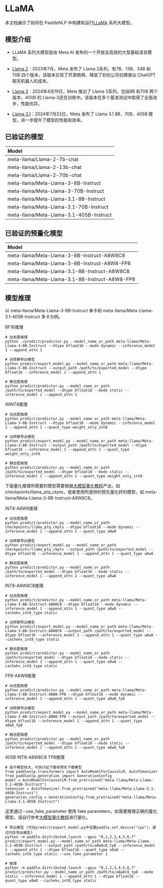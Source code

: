 # LLaMA

本文档展示了如何在 PaddleNLP 中构建和运行[LLaMA](https://llama.meta.com/) 系列大模型。

## 模型介绍

* LLaMA 系列大模型是由 Meta AI 发布的一个开放且高效的大型基础语言模型。

* [Llama 2](https://llama.meta.com/llama2/)：2023年7月，Meta 发布了 Llama 2系列，有7B、13B、34B 和70B 四个版本。该版本实现了开源商用，降低了初创公司创建类似 ChatGPT 聊天机器人的成本。

* [Llama 3](https://llama.meta.com/)：2024年4月19日，Meta 推出了 Llama 3系列，包括8B 和70B 两个版本，400B 的 Llama-3还在训练中。该版本在多个基准测试中取得了全面进步，性能优异。

* [Llama 3.1](https://llama.meta.com/)：2024年7月23日，Meta 发布了 Llama 3.1 8B、70B、405B 模型，进一步提升了模型的性能和效率。

## 已验证的模型

|Model|
|:-|
|meta-llama/Llama-2-7b-chat|
|meta-llama/Llama-2-13b-chat|
|meta-llama/Llama-2-70b-chat|
|meta-llama/Meta-Llama-3-8B-Instruct|
|meta-llama/Meta-Llama-3-70B-Instruct|
|meta-llama/Meta-Llama-3.1-8B-Instruct|
|meta-llama/Meta-Llama-3.1-70B-Instruct|
|meta-llama/Meta-Llama-3.1-405B-Instruct|

## 已验证的预量化模型

|Model|
|:-|
|meta-llama/Meta-Llama-3-8B-Instruct-A8W8C8|
|meta-llama/Meta-Llama-3-8B-Instruct-A8W8-FP8|
|meta-llama/Meta-Llama-3.1-8B-Instruct-A8W8C8|
|meta-llama/Meta-Llama-3.1-8B-Instruct-A8W8-FP8|


## 模型推理

以 meta-llama/Meta-Llama-3-8B-Instruct 单卡和 meta-llama/Meta-Llama-3.1-405B-Instruct 多卡为例。

BF16推理

```shell
# 动态图推理
python ./predict/predictor.py --model_name_or_path meta-llama/Meta-Llama-3-8B-Instruct --dtype bfloat16 --mode dynamic --inference_model 1 --append_attn 1

# 动转静导出模型
python predict/export_model.py --model_name_or_path meta-llama/Meta-Llama-3-8B-Instruct --output_path /path/to/exported_model --dtype bfloat16 --inference_model 1 --append_attn 1

# 静态图推理
python predict/predictor.py --model_name_or_path /path/to/exported_model --dtype bfloat16 --mode static --inference_model 1 --append_attn 1

```

WINT8推理

```shell
# 动态图推理
python predict/predictor.py --model_name_or_path meta-llama/Meta-Llama-3-8B-Instruct --dtype bfloat16 --mode dynamic --inference_model 1 --append_attn 1 --quant_type weight_only_int8

# 动转静导出模型
python predict/export_model.py --model_name_or_path meta-llama/Meta-Llama-3-8B-Instruct --output_path /path/to/exported_model --dtype bfloat16 --inference_model 1 --append_attn 1 --quant_type weight_only_int8

# 静态图推理
python predict/predictor.py --model_name_or_path /path/to/exported_model --dtype bfloat16 --mode static --inference_model 1 --append_attn 1 --quant_type weight_only_int8
```

下面量化推理所需要的模型需要根据[大模型量化教程](../quantization.md)产出，如 checkpoints/llama_ptq_ckpts，或者使用所提供的预先量化好的模型，如 meta-llama/Meta-Llama-3-8B-Instruct-A8W8C8。

INT8-A8W8推理

```shell
# 动态图推理
python predict/predictor.py --model_name_or_path checkpoints/llama_ptq_ckpts --dtype bfloat16 --mode dynamic --inference_model 1 --append_attn 1 --quant_type a8w8

# 动转静导出模型
python predict/export_model.py --model_name_or_path checkpoints/llama_ptq_ckpts --output_path /path/to/exported_model --dtype bfloat16 --inference_model 1 --append_attn 1 --quant_type a8w8

# 静态图推理
python predict/predictor.py --model_name_or_path /path/to/exported_model --dtype bfloat16 --mode static --inference_model 1 --append_attn 1 --quant_type a8w8
```

INT8-A8W8C8推理

```shell
# 动态图推理
python predict/predictor.py --model_name_or_path meta-llama/Meta-Llama-3-8B-Instruct-A8W8C8 --dtype bfloat16 --mode dynamic --inference_model 1 --append_attn 1 --quant_type a8w8 --cachekv_int8_type static

# 动转静导出模型
python predict/export_model.py --model_name_or_path meta-llama/Meta-Llama-3-8B-Instruct-A8W8C8 --output_path /path/to/exported_model --dtype bfloat16 --inference_model 1 --append_attn 1 --quant_type a8w8 --cachekv_int8_type static

# 静态图推理
python predict/predictor.py --model_name_or_path /path/to/exported_model --dtype bfloat16 --mode static --inference_model 1 --append_attn 1 --quant_type a8w8 --cachekv_int8_type static
```

FP8-A8W8推理
```shell
# 动态图推理
python predict/predictor.py --model_name_or_path meta-llama/Meta-Llama-3-8B-Instruct-A8W8-FP8 --dtype bfloat16 --mode dynamic --inference_model 1 --append_attn 1 --quant_type a8w8_fp8

# 动转静导出模型
python predict/export_model.py --model_name_or_path meta-llama/Meta-Llama-3-8B-Instruct-A8W8-FP8 --output_path /path/to/exported_model --dtype bfloat16 --inference_model 1 --append_attn 1 --quant_type a8w8_fp8

# 静态图推理
python predict/predictor.py --model_name_or_path /path/to/exported_model --dtype bfloat16 --mode static --inference_model 1 --append_attn 1 --quant_type a8w8_fp8
```

405B INT8-A8W8C8 TP8推理

```shell
# 由于模型较大，可执行如下脚本预先下载模型
from paddlenlp.transformers import AutoModelForCausalLM, AutoTokenizer
from paddlenlp.generation import GenerationConfig
model = AutoModelForCausalLM.from_pretrained("meta-llama/Meta-Llama-3.1-405B-Instruct")
tokenizer = AutoTokenizer.from_pretrained("meta-llama/Meta-Llama-3.1-405B-Instruct")
generation_config = GenerationConfig.from_pretrained("meta-llama/Meta-Llama-3.1-405B-Instruct")
```

这里通过--use_fake_parameter 使用 fake parameters，如需要推理正确的量化模型，请自行参考[大模型量化教程](../quantization.md)进行量化。

```shell
# 导出模型 (可在predict/export_model.py中设置paddle.set_device("cpu")，通过内存导出模型)
python -m paddle.distributed.launch --gpus "0,1,2,3,4,5,6,7" predict/export_model.py --model_name_or_path meta-llama/Meta-Llama-3.1-405B-Instruct --output_path /path/to/a8w8c8_tp8 --inference_model 1 --append_attn 1 --dtype bfloat16 --quant_type a8w8 --cachekv_int8_type static --use_fake_parameter 1

# 推理
python -m paddle.distributed.launch --gpus "0,1,2,3,4,5,6,7" predict/predictor.py --model_name_or_path /path/to/a8w8c8_tp8 --mode static --inference_model 1 --append_attn 1 --dtype bfloat16 --quant_type a8w8 --cachekv_int8_type static
```
